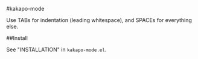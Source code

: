 #kakapo-mode

Use TABs for indentation (leading whitespace), and SPACEs for everything else.

##Install

See "INSTALLATION" in `kakapo-mode.el`.
